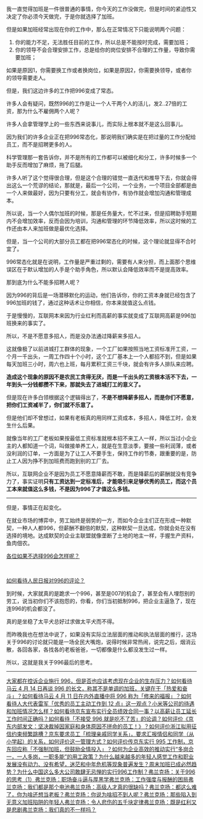 <p>我一直觉得加班是一件很普通的事情，你今天的工作没做完，但是时间的紧迫性又决定了你必须今天做完，于是你就选择了加班。</p><p>但是如果加班经常出现在你的工作中，那么在正常情况下只能说明两个问题：</p><ol><li>你的能力不足，无法胜任目前的工作，所以总是不能按时完成，需要加班；</li><li>你的领导不会合理安排工作，总是给你的岗位安排不合理的工作量，导致你需要加班；</li></ol><p>如果是原因1，你需要换工作或者换岗位，如果是原因2，你需要换领导，或者你的领导需要走人。</p><p>但是，我们这边许多的工作把996变成了常态。</p><p>许多人会有疑问，既然996的工作是让一个人干两个人的活儿，发2..27倍的工资，那为什么不雇佣两个人呢？</p><p>许多人会拿管理学上的一些东西来说事儿，而实际上根本就不是这么回事儿。</p><p>因为我们的许多企业正在把996常态化，那说明我们确实是在把过量的工作分配给员工，而不是招聘更多的人。</p><p>科学管理那一套告诉你，并不是所有的工作都可以被细化和分工，许多时候多一个助手反而增加了麻烦，拖了后腿。</p><p>许多人听了这个觉得很合理，但是这个合理的错觉一直迭代和推导下去，你就会得出这么一个荒谬的结论，那就是，最后一个公司，一个业务，一个项目全部都是由一个人来做最好，因为只要有分工，就会有协作，有协作就会增加沟通和管理成本。</p><p>所以说，当一个人偶尔加班的时候，那是任务量大，忙不过来，但是招聘助手短期内不会增加效率，反而会因为培训，沟通和管理的环节降低效率，所以这时候的工作还由本人来加班做是最优化选择。</p><p>但是，当一个公司的大部分员工都在把996常态化的时候，这个理论就显得不合时宜了。</p><p>996常态化就是在说明，工作量是严重过剩的，需要有人来分担，而上面那个思维误区在于默认增加的人手是个助手角色，所以默认会降低效率而不是提高效率。</p><p>那到底为什么不能多招聘人呢？</p><p>因为996的背后是一场潜移默化的运动，他们告诉你，你的工资本身就已经包含了996加班的钱了，通过这种话术让你相信，你本来就值这么点钱。</p><p>于是慢慢的，互联网本来因为行业红利而高薪的事实就变成了互联网高薪是996加班换来的事实了。</p><p>所以，不是不愿意多招人，而是没办法通过降薪来多招人。</p><p>这就像极了以前进城打工群体的现象，一个工厂如果按照当地工资标准开工资，一个月一千出头，一周工作四十个小时，这个工厂基本上一个人都招不到，但是如果每天加班三小时，周六也上班，每月累积工资三千块，就会有许多人排队来应聘。</p><p><b>造成这个现象的原因不是农民工贪得无厌，而是一千出头的工资根本活不下去，一年到头一分钱都攒不下来，那就失去了进城打工的意义了。</b></p><p>但是现在许多白领根据这个逻辑得出了，<b>不是不想降薪多招人，而是你们不愿意，把你们工资减半了，你们就不乐意了。</b></p><p>但是他们却不曾想过，如果有老板真的用同样工资成本，多招人，降低工时，会发生什么后果。</p><p>就像当年的工厂老板如果按最低工资标准就根本招不来工人一样，所以当过小企业主的人都知道一个词，叫做接单养工人，就是在生意淡季，要接一些利润薄，或者没利润的订单，一方面是为了让工人不要手生，保持工作的节奏，跟重要的是，防止工人因为挣不到加班费而跑到别的工厂去。</p><p>所以，互联网企业不是因为员工不愿意降薪而不敢，而是降薪后的薪酬就没有竞争力了，事实证明<b>只有工资达到一定标准后，才能吸引来足够优秀的员工，而这个员工本来就值这么多钱，不是因为996了才值这么多钱。</b></p><hr/><p>但是，事情正在起变化。</p><p>在就业市场的博弈中，劳工始终是弱势的一方，而如今企业主们正在形成一种默契，一种人人都996，但薪酬不翻倍的默契，这种默契一旦达成，你就会处在没有选择的境地。达成默契的企业主联盟就像垄断了土地的地主一样，手握生产资料，鱼肉佃农。</p><a data-draft-node="block" data-draft-type="link-card" href="https://www.zhihu.com/question/318696303/answer/653854465" class="internal">各位如果不选择996会怎样呢？</a><p class="ztext-empty-paragraph"><br/></p><a data-draft-node="block" data-draft-type="link-card" href="https://www.zhihu.com/question/319952503/answer/652135782" class="internal">如何看待人民日报对996的评论？</a><p>到时候，大家就真的是跪求一个996，甚至是007的机会了，甚至会有人埋怨别的劳工，说当初你们不该抱怨的，你看，你们当初抵制996，把企业主逼急了，现在连996的机会都没了。</p><p>真的是坐稳了太平犬总好过求做太平犬而不得。</p><p>而昨晚我也在想法中说了，如果没有实际立法层面的推动和执法层面的推行，这场关于996的讨论就只能是一场全民大嘴炮，说得时候非常热闹，说完之后，烟消云散，各回各家，各找各的老板爸爸，一切都像是什么都没发生过一样。</p><p>所以，这就是我关于996最后的思考。</p><hr/><a data-draft-node="block" data-draft-type="link-card" href="https://www.zhihu.com/question/319356354/answer/654285884" class="internal">大家都在控诉企业施行 996，但是否也应该考虑现在企业的生存压力？</a><a data-draft-node="block" data-draft-type="link-card" href="https://www.zhihu.com/question/320062153/answer/651378740" class="internal">如何看待马云 4 月 14 日再谈 996 的长文，称其不是单调的加班，关键在于「热爱和奋斗」？</a><a data-draft-node="block" data-draft-type="link-card" href="https://www.zhihu.com/question/319774219/answer/649481794" data-image="https://pic2.zhimg.com/v2-3ded9291bbac3729f253f8e1cddc959d_ipico.jpg" data-image-width="1242" data-image-height="1449" class="internal">如何看待马云 4 月 11 日在内外直播中将 996 称为「修来的福报」？</a><a data-draft-node="block" data-draft-type="link-card" href="https://www.zhihu.com/question/319104842/answer/648357651" class="internal">如何看待人大代表雷军「优秀的员工主动工作到 12 点」这一观点？小米等公司的待遇和加班情况怎么样？</a><a data-draft-node="block" data-draft-type="link-card" href="https://www.zhihu.com/question/319599052/answer/647740461" class="internal">如何看待京东宣布实行全员绩效合同一事？</a><a data-draft-node="block" data-draft-type="link-card" href="https://www.zhihu.com/question/318434734/answer/645544367" class="internal">以高薪让员工延长工作时间正确吗？</a><a data-draft-node="block" data-draft-type="link-card" href="https://www.zhihu.com/question/66480166/answer/645286662" data-image="https://pic1.zhimg.com/v2-ebcc8f1931ab35abb145d0866ad8ea48_ipico.jpg" data-image-width="1242" data-image-height="1546" class="internal">如何看待「不接受 996 就是吃不了苦」的论调？</a><a data-draft-node="block" data-draft-type="link-card" href="https://www.zhihu.com/question/318896338/answer/642284955" class="internal">如何评价《京东内部发文：坚决裁掉因家庭和身体原因不拼命的员工！》？</a><a data-draft-node="block" data-draft-type="link-card" href="https://www.zhihu.com/question/318522267/answer/641013626" class="internal">如何评价浙江拟用征信约束频繁跳槽？</a><a data-draft-node="block" data-draft-type="link-card" href="https://www.zhihu.com/question/316607105/answer/629441167" class="internal">京东要求员工「梳理亲戚同学关系」，要求汇报情侣和同学（从小学起）的关系，如何评价这一管理方式？</a><a data-draft-node="block" data-draft-type="link-card" href="https://www.zhihu.com/question/315605815/answer/623782835" class="internal">如何评价传京东实行 995 工作制，京东回应称「不强制加班，但鼓励全情投入」？</a><a data-draft-node="block" data-draft-type="link-card" href="https://www.zhihu.com/question/304469770/answer/544151186" class="internal">如何为企业高效的推动实行“多岗合一，一人多岗，一职多能”的用工政策？</a><a data-draft-node="block" data-draft-type="link-card" href="https://www.zhihu.com/question/297726264/answer/535376794" data-image="https://pic1.zhimg.com/v2-b77ed6909bb6d5914deaeeb1d2782828_180x120.jpg" data-image-width="580" data-image-height="330" class="internal">为什么越来越多的年轻人感觉工作和职业发展没有动力、没有希望，迷茫和中年危机等现象普遍发生？</a><a data-draft-node="block" data-draft-type="link-card" href="https://www.zhihu.com/question/298518557/answer/528274034" class="internal">周末加班已成必然趋势？为什么中国这么多大公司敢肆无忌惮的实行996工作制？</a><a data-draft-node="block" data-draft-type="link-card" href="https://zhuanlan.zhihu.com/p/61576348" data-image="https://pic4.zhimg.com/v2-7466ee25ab68a08c7cbc82d8a4ab717b_180x120.jpg" data-image-width="751" data-image-height="342" class="internal">弗兰克扬：关于996的思考（1）</a><a data-draft-node="block" data-draft-type="link-card" href="https://zhuanlan.zhihu.com/p/61378827" data-image="https://pic4.zhimg.com/v2-8ec1d4f9d2083630da14c04454943227_180x120.jpg" data-image-width="775" data-image-height="393" class="internal">弗兰克扬：职场奋斗逼与厚黑学</a><a data-draft-node="block" data-draft-type="link-card" href="https://zhuanlan.zhihu.com/p/61158871" data-image="https://pic2.zhimg.com/v2-3701cdf5f7df4b3bceb4c01870932eb1_180x120.jpg" data-image-width="517" data-image-height="271" class="internal">弗兰克扬：工作强度与报酬的困局</a><a data-draft-node="block" data-draft-type="link-card" href="https://zhuanlan.zhihu.com/p/61016879" data-image="https://pic4.zhimg.com/v2-c89393299158ce43b920ef5c28e38f57_180x120.jpg" data-image-width="733" data-image-height="376" class="internal">弗兰克扬：我们都是那个电池</a><a data-draft-node="block" data-draft-type="link-card" href="https://zhuanlan.zhihu.com/p/60565110" data-image="https://pic4.zhimg.com/v2-f076815a174c3ba99351aecdd37cdaa7_180x120.jpg" data-image-width="648" data-image-height="347" class="internal">弗兰克扬：高级人才真的很缺吗？</a><a data-draft-node="block" data-draft-type="link-card" href="https://zhuanlan.zhihu.com/p/59542451" data-image="https://pic1.zhimg.com/v2-f080d2318fbd20dc910ba66377e487ac_180x120.jpg" data-image-width="937" data-image-height="550" class="internal">弗兰克扬：都这么难了，你为啥还想当老板？</a><a data-draft-node="block" data-draft-type="link-card" href="https://zhuanlan.zhihu.com/p/56491867" data-image="https://pic3.zhimg.com/v2-5ec99ee90bcb807eb1e87770a6a6db86_180x120.jpg" data-image-width="744" data-image-height="317" class="internal">弗兰克扬：你说为啥招不到人呢？</a><a data-draft-node="block" data-draft-type="link-card" href="https://zhuanlan.zhihu.com/p/61676623" data-image="https://pic1.zhimg.com/v2-7f1a6d36b2393fbce318d68dbb49a300_180x120.jpg" data-image-width="729" data-image-height="282" class="internal">弗兰克扬：那些陷入到无意义加班陷阱的年轻人</a><a data-draft-node="block" data-draft-type="link-card" href="https://zhuanlan.zhihu.com/p/62390371" data-image="https://pic4.zhimg.com/v2-7fb7460b631d07d9e6da8720586308e7_180x120.jpg" data-image-width="852" data-image-height="354" class="internal">弗兰克扬：令人悲伤的五千块定律</a><a data-draft-node="block" data-draft-type="link-card" href="https://zhuanlan.zhihu.com/p/62555481" data-image="https://pic1.zhimg.com/v2-1a02c0cd898aecd0f9836a35c15bdbb0_180x120.jpg" data-image-width="750" data-image-height="272" class="internal">弗兰克扬：既是红利又是悲剧</a><a data-draft-node="block" data-draft-type="link-card" href="https://zhuanlan.zhihu.com/p/62684439" data-image="https://pic1.zhimg.com/v2-3ae16eab3a3ab842a3c7993716494348_180x120.jpg" data-image-width="807" data-image-height="352" class="internal">弗兰克扬：我们真的不一样吗？</a><p></p>